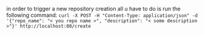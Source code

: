in order to trigger a new repository creation all u have to do is run the following command:
`curl -X POST -H "Content-Type: application/json" -d '{"repo_name": "< you repo name >", "description": "< some description >"}' http://localhost:80/create`